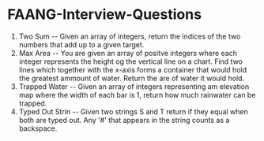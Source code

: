 # FAANG-Interview-Questions

1. Two Sum -- Given an array of integers, return the indices of the two numbers that add up to a given target.
2. Max Area -- You are given an array of positve integers where each integer represents the height og the vertical line on a chart.
  Find two lines which together with the x-axis forms a container that would hold the greatest ammount of water.
  Return the are of water it would hold.
3. Trapped Water -- Given an array of integers representing am elevation map where the width of each bar is 1, return how much rainwater can be trapped.
4. Typed Out Strin -- Given two strings S and T return if they equal when both are typed out. Any '#' that appears in the string counts as a backspace.
